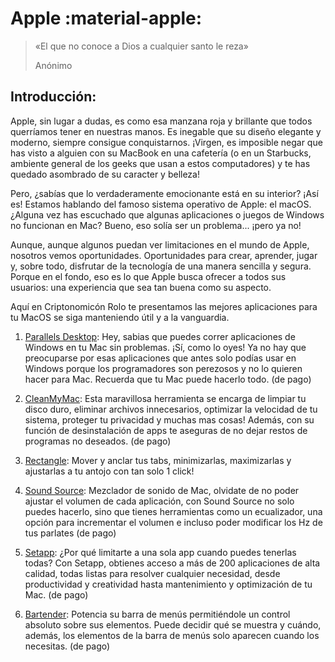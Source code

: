 # Apple :material-apple:

> «El que no conoce a Dios a cualquier santo le reza»
>  
> Anónimo

## Introducción:
Apple, sin lugar a dudas, es como esa manzana roja y brillante que todos querríamos tener en nuestras manos. Es inegable que su diseño elegante y moderno, siempre consigue conquistarnos. ¡Virgen, es imposible negar que has visto a alguien con su MacBook en una cafetería (o en un Starbucks, ambiente general de los geeks que usan a estos computadores) y te has quedado asombrado de su caracter y belleza!

Pero, ¿sabías que lo verdaderamente emocionante está en su interior? ¡Así es! Estamos hablando del famoso sistema operativo de Apple: el macOS. ¿Alguna vez has escuchado que algunas aplicaciones o juegos de Windows no funcionan en Mac? Bueno, eso solía ser un problema... ¡pero ya no!
 
Aunque, aunque algunos puedan ver limitaciones en el mundo de Apple, nosotros vemos oportunidades. Oportunidades para crear, aprender, jugar y, sobre todo, disfrutar de la tecnología de una manera sencilla y segura. Porque en el fondo, eso es lo que Apple busca ofrecer a todos sus usuarios: una experiencia que sea tan buena como su aspecto.

Aquí en Criptonomicón Rolo te presentamos las mejores aplicaciones para tu MacOS se siga manteniendo útil y a la vanguardia.

1. [Parallels Desktop](https://www.parallels.com/es/):
Hey, sabias que puedes correr aplicaciones de Windows en tu Mac sin problemas. ¡Sí, como lo oyes! Ya no hay que preocuparse por esas  aplicaciones que antes solo podías usar en Windows porque los programadores son perezosos y no lo quieren hacer para Mac. Recuerda que tu Mac puede hacerlo todo. (de pago)

2. [CleanMyMac](https://cleanmymac.com):
Esta maravillosa herramienta se encarga de limpiar tu disco duro, eliminar archivos innecesarios, optimizar la velocidad de tu sistema, proteger tu privacidad y muchas mas cosas! Además, con su función de desinstalación de apps te aseguras de no dejar restos de programas no deseados. (de pago)

3. [Rectangle](https://rectangleapp.com):
Mover y anclar tus tabs, minimizarlas, maximizarlas y ajustarlas a tu antojo con tan solo 1 click!

4. [Sound Source](https://rogueamoeba.com/soundsource): 
Mezclador de sonido de Mac, olvidate de no poder ajustar el volumen de cada aplicación, con Sound Source no solo puedes hacerlo, sino que tienes herramientas como un ecualizador, una opción para incrementar el volumen e incluso poder modificar los Hz de tus parlates (de pago)

5. [Setapp](https://setapp.com/es):
¿Por qué limitarte a una sola app cuando puedes tenerlas todas? Con Setapp, obtienes acceso a más de 200 aplicaciones de alta calidad, todas listas para resolver cualquier necesidad, desde productividad y creatividad hasta mantenimiento y optimización de tu Mac. (de pago)

6. [Bartender](https://www.macbartender.com):
Potencia su barra de menús permitiéndole un control absoluto sobre sus elementos. Puede decidir qué se muestra y cuándo, además, los elementos de la barra de menús solo aparecen cuando los necesitas. (de pago)